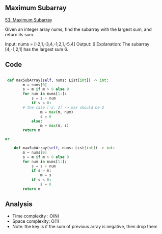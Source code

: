 ## Maximum Subarray

[53. Maximum Subarray](https://leetcode.com/problems/maximum-subarray)

Given an integer array nums, find the subarray with the largest sum, and return its sum.

Input: nums = [-2,1,-3,4,-1,2,1,-5,4]
Output: 6
Explanation: The subarray [4,-1,2,1] has the largest sum 6.


## Code
```python

 def maxSubArray(self, nums: List[int]) -> int:
        m = nums[0]
        s = m if m > 0 else 0
        for num in nums[1:]:
            s = s + num 
            if s < 0:
		# the case [-3, 2] -> max should be 2
                m = max(m, num)
                s = 0
            else:
                m = max(m, s)
        return m

or 

    def maxSubArray(self, nums: List[int]) -> int:
        m = nums[0]
        s = m if m > 0 else 0
        for num in nums[1:]:
            s = s + num 
            if s > m:
                m = s
            if s < 0:
                s = 0
        return m

```

## Analysis
- Time complexity : O(N)
- Space complexity: O(1)
- Note: the key is if the sum of previous array is negative, then drop them